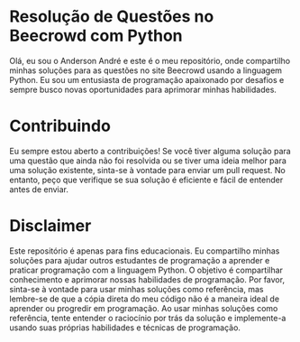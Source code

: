# Resolução de Questões no Beecrowd com Python

Olá, eu sou o Anderson André e este é o meu repositório, onde compartilho minhas soluções para as questões no site Beecrowd usando a linguagem Python. Eu sou um entusiasta de programação apaixonado por desafios e sempre busco novas oportunidades para aprimorar minhas habilidades.

# Contribuindo
Eu sempre estou aberto a contribuições! Se você tiver alguma solução para uma questão que ainda não foi resolvida ou se tiver uma ideia melhor para uma solução existente, sinta-se à vontade para enviar um pull request. No entanto, peço que verifique se sua solução é eficiente e fácil de entender antes de enviar.

# Disclaimer
Este repositório é apenas para fins educacionais. Eu compartilho minhas soluções para ajudar outros estudantes de programação a aprender e praticar programação com a linguagem Python. O objetivo é compartilhar conhecimento e aprimorar nossas habilidades de programação. Por favor, sinta-se à vontade para usar minhas soluções como referência, mas lembre-se de que a cópia direta do meu código não é a maneira ideal de aprender ou progredir em programação. Ao usar minhas soluções como referência, tente entender o raciocínio por trás da solução e implemente-a usando suas próprias habilidades e técnicas de programação.

